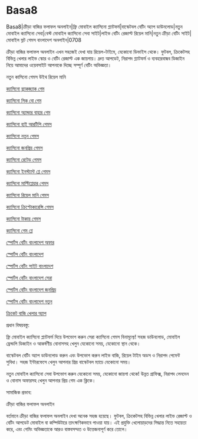 # Basa8
Basa8|ক্রীড়া বাজির ফলাফল অনলাইন|ফ্রি মোবাইল ক্যাসিনো প্ল্যাটফর্ম|বাস্কেটবল বেটিং অ্যাপ ডাউনলোড|নতুন মোবাইল ক্যাসিনো সেবা|বেস্ট মোবাইল ক্যাসিনো সেবা সাইট|লাইভ বেটিং রেজাল্ট রিয়েল মানি|নতুন ক্রীড়া বেটিং সাইট|মোবাইল স্লট গেমস বাংলাদেশ অনলাইন|0708

ক্রীড়া বাজির ফলাফল অনলাইন এখন সহজেই দেখা যায় রিয়েল-টাইমে, যেকোনো ডিভাইস থেকে। ফুটবল, ক্রিকেটসহ বিভিন্ন খেলার লাইভ স্কোর ও বেটিং রেজাল্ট এক জায়গায়। দ্রুত আপডেট, নিরাপদ প্ল্যাটফর্ম ও ব্যবহারবান্ধব ডিজাইন নিয়ে আমাদের ওয়েবসাইট আপনাকে দিচ্ছে সম্পূর্ণ বেটিং অভিজ্ঞতা।

নতুন কাসিনো গেমস উইথ রিয়েল মানি

<a href="https://basa8pc.net/">ক্যাসিনো ব্ল্যাকজ্যাক গেম</a>

<a href="https://basa8live.com/">ক্যাসিনো সিক বো গেম</a>

<a href="https://basa8live.net/">ক্যাসিনো অ্যান্ডার বাহার গেম</a>

<a href="https://basa8uk.com/">ক্যাসিনো হাই আরটিপি গেমস</a>

<a href="https://basa8uk.net/">ক্যাসিনো নতুন গেমস</a>

<a href="https://basa8hub.com/">ক্যাসিনো জনপ্রিয় গেমস</a>

<a href="https://basa8hub.net/">ক্যাসিনো রেটেড গেমস</a>

<a href="https://basa8sx.com/">ক্যাসিনো ইনস্ট্যান্ট প্লে গেমস</a>

<a href="https://basa8sx.net/">ক্যাসিনো মাল্টিপ্লেয়ার গেমস</a>

<a href="https://basa8wap.net/">ক্যাসিনো রিয়েল মানি গেমস</a>

<a href="https://basa8wap.com/">ক্যাসিনো ক্রিপ্টোকারেন্সি গেমস</a>

<a href="https://basa8now.com/">ক্যাসিনো টাকায় গেমস</a>

<a href="https://basa8now.net/">ক্যাসিনো গেম প্লে</a>

<a href="https://basa8pro.com/">স্পোর্টস বেটিং বাংলাদেশ অফার</a>

<a href="https://basa8pro.net/">স্পোর্টস বেটিং বাংলাদেশ</a>

<a href="https://basa8vip.net/">স্পোর্টস বেটিং সাইট বাংলাদেশ</a>

<a href="https://basa8us.net/">স্পোর্টস বেটিং বাংলাদেশ সেরা</a>

<a href="https://basa8vip.com/">স্পোর্টস বেটিং বাংলাদেশ জনপ্রিয়</a>

<a href="https://basa8us.com/">স্পোর্টস বেটিং বাংলাদেশ নতুন</a>

<a href="https://basa8pc.com/">ক্রিকেট বাজি খেলার অ্যাপ</a>

প্রধান বিষয়বস্তু:

ফ্রি মোবাইল ক্যাসিনো প্ল্যাটফর্ম দিয়ে উপভোগ করুন সেরা ক্যাসিনো গেমস বিনামূল্যে! সহজ ডাউনলোড, মোবাইল ফ্রেন্ডলি ডিজাইন ও আকর্ষণীয় বোনাসসহ খেলুন যেকোনো সময়, যেকোনো স্থান থেকে।

বাস্কেটবল বেটিং অ্যাপ ডাউনলোড করুন এবং উপভোগ করুন লাইভ বাজি, রিয়েল টাইম অডস ও নিরাপদ পেমেন্ট সুবিধা। সহজ ইন্টারফেসে খেলুন আপনার প্রিয় বাস্কেটবল ম্যাচে যেকোনো সময়।

নতুন মোবাইল ক্যাসিনো সেবা উপভোগ করুন যেকোনো সময়, যেকোনো জায়গা থেকে! উন্নত গ্রাফিক্স, নিরাপদ লেনদেন ও বোনাস অফারসহ খেলুন আপনার প্রিয় গেম এক ক্লিকে।

সামাজিক প্রভাব:

ক্রীড়া বাজির ফলাফল অনলাইন

বর্তমানে ক্রীড়া বাজির ফলাফল অনলাইন দেখা অনেক সহজ হয়েছে। ফুটবল, ক্রিকেটসহ বিভিন্ন খেলার লাইভ রেজাল্ট ও বেটিং আপডেট মোবাইল বা কম্পিউটারে তাৎক্ষণিকভাবে পাওয়া যায়। এই প্রযুক্তি খেলোয়াড়দের সিদ্ধান্ত নিতে সহায়তা করে, এবং গেমিং অভিজ্ঞতাকে আরও বাস্তবসম্মত ও উত্তেজনাপূর্ণ করে তোলে।
